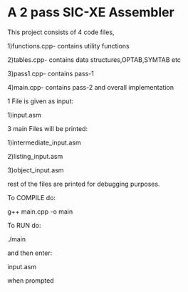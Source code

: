 # A 2 pass SIC-XE Assembler

This project consists of 4 code files,

1)functions.cpp- contains utility functions

2)tables.cpp- contains data structures,OPTAB,SYMTAB etc

3)pass1.cpp- contains pass-1

4)main.cpp- contains pass-2 and overall implementation



1 File is given as input:

1)input.asm


3 main Files will be printed:

1)intermediate_input.asm

2)listing_input.asm

3)object_input.asm


rest of the files are printed for debugging purposes.

To COMPILE do:

g++ main.cpp -o main

To RUN do:

./main

and then enter:

input.asm 

when prompted


